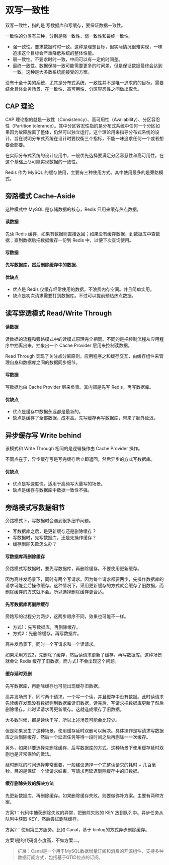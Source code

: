 # 双写一致性

双写一致性，指的是 写数据库和写缓存，要保证数据一致性。

一致性的分类有三种，分别是强一致性、弱一致性和最终一致性。

- 强一致性。要求数据时时一致。这种是理想目标，但实际情况很难实现，一味追求这个目标会严重降低系统的整体性能。
- 弱一致性。不要求时时一致，中间可以有一定的时间差。
- 最终一致性。数据保持一致可能需要更多的时间差，但是保证数据最终会达到一致。这种是大多数系统能接受的方案。

没有十全十美的系统，尤其是分布式系统，一致性并不是唯一追求的的目标。需要结合具体业务场景，在一致性、高可用性、分区容忍性之间做出取舍。



## CAP 理论

CAP 理论指的就是一致性（Consistency）、高可用性（Avaliability）、分区容忍性（Partition tolerance）。其中分区容忍性指的是分布式系统中任何一个分区如果因为故障脱离了整体，仍然可以独立运行。这个理论用来指导分布式系统的设计，旨在说明分布式系统在设计时要权衡三个指标，不能一味追求任何一个或者想要全部要。

在实际分布式系统的设计应用中，一般优先选择要满足分区容忍性和高可用性。在这个基础上尽可能实现数据的一致性。



Redis 作为 MySQL 的缓存使用，主要有三种使用方式。其中使用最多的是旁路模式。

## 旁路模式 Cache-Aside

这种模式中 MySQL 是存储数据的核心，Redis 只用来缓存热点数据。

#### 读数据

先读 Redis 缓存，如果有数据则直接返回；如果没有缓存数据，到数据库中查数据；查到数据后把数据缓存一份到 Redis 中，以便下次查询使用。

#### 写数据

**先写数据库，然后删除缓存中的数据**。



#### 优缺点

- 优点是 Redis 仅缓存经常使用的数据，不浪费内存空间。并且简单实用。
- 缺点是初次请求需要打到数据库。不过可以提前预热热点数据。



## 读写穿透模式 Read/Write Through

#### 读数据

读数据的流程和旁路模式中的读模式原理完全相同。不同的是把控制流程从应用程序中抽离出来，抽象出一个 Cache Provider 层用来控制读数据。

Read Through 实现了关注点分离原则。应用程序之和缓存交互，由缓存组件来管理自身和数据库之间的数据同步细节。

#### 写数据

写数据也由 Cache Provider 层来负责。其内部是先写 Redis，再写数据库。



#### 优缺点

- 优点是缓存中数据永远都是最新的。
- 缺点是缓存了全部数据，成本高。先写缓存再写数据库，带来了额外延迟。





## 异步缓存写 Write behind

该模式和 Write Through 相同的是逻辑操作由 Cache Provider 操作。

不同点在于，异步缓存写是写完缓存后立即返回，然后异步的方式写数据库。

#### 优缺点

- 优点是写速度快。适用于高频写大量写的场景。
- 缺点是缓存与数据库中数据一致性不强。





## 旁路模式写数据细节

旁路模式下，写数据时会遇到很多细节问题。

- 写数据库之后，是更新缓存还是删除缓存？
- 写数据时，先写数据库，还是先操作缓存？
- 缓存删除失败怎么办？



#### 写数据库再删除缓存

旁路模式写数据时，要先写数据库，再删除缓存。不要使用更新缓存。

因为高并发场景下，同时有两个写请求。因为每个请求都要两步，先操作数据库的请求可能会后操作缓存。这种情况下，采用更新缓存的方式就会缓存了旧数据，而删除缓存的方式就不会。所以选择删除缓存更合适。



#### 先写数据库再删除缓存

旁路写的过程分为两步，这两步顺序不同，效果也可能不一样。

- 方式1：先写数据库，再删除缓存。
- 方式2：先删除缓存，再写数据库。

高并发场景下，同时一个写请求和一个读请求。

如果采用方式2，先删除了缓存，然后读请求更新了缓存，再写数据库。这种场景就会让 Redis 缓存了旧数据。而方式1 不会出现这个问题。



#### 缓存延时双删

先写数据库，再删除缓存也可能出现缓存旧数据。

高并发场景下，同时两个请求，一个写一个读，并且缓存中没有数据。此时读请求先读缓存发现没有数据则到数据库读旧数据，读完后，写请求把数据库更新了然后删除缓存。此时读请求再更新缓存。这就造成缓存了旧数据。

大多数时候，都是读快于写，所以上述场景可能会比较少。

但是如果发生了这种场景，使用缓存延时双删可以解决。具体操作是写请求写数据库之后删除缓存，然后一个延迟任务等待一段时间之后再删除一一次缓存。

另外，如果非要选择先删除缓存，后写数据库的方式。这种场景下使用缓存延时双删也是非常保险的做法。

延时删除的时间选择非常重要，一般建议选择一个完整读请求的耗时 + 几百毫秒。目的是保证一个读请求结束，写请求再延迟删除缓存中的旧数据。



#### 缓存删除失败的解决方法

先更新数据库，再删除缓存。如果删除缓存失败。则要做弥补方案。主要有两种方案。

方案1：代码中捕获删除失败的异常，把删除失败的 KEY 放到队列中。异步任务从队列中获取 KEY，然后尝试删除缓存。

方案2：使用第三方服务。比如 Canal，基于 binlog的方式异步删除缓存。

方案1是的代码复杂度高，不如方案二。

>扩展：Canal是一个用于MySQL数据增量订阅和消费的开源组件，支持多种数据订阅方式，包括基于GTID位点的订阅。